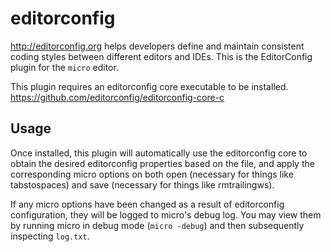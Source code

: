 editorconfig
============

http://editorconfig.org helps developers define and maintain
consistent coding styles between different editors and IDEs.
This is the EditorConfig plugin for the `micro` editor.

This plugin requires an editorconfig core executable to be installed.
https://github.com/editorconfig/editorconfig-core-c


Usage
-----

Once installed, this plugin will automatically use the editorconfig core to
obtain the desired editorconfig properties based on the file, and apply the
corresponding micro options on both open (necessary for things like tabstospaces)
and save (necessary for things like rmtrailingws).

If any micro options have been changed as a result of editorconfig configuration,
they will be logged to micro's debug log. You may view them by running micro in
debug mode (`micro -debug`) and then subsequently inspecting `log.txt`.
